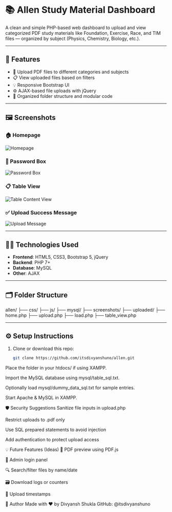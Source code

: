 # 📚 Allen Study Material Dashboard

A clean and simple PHP-based web dashboard to upload and view categorized PDF study materials like Foundation, Exercise, Race, and TIM files — organized by subject (Physics, Chemistry, Biology, etc.).

---

## 🚀 Features

- 📁 Upload PDF files to different categories and subjects
- 📋 View uploaded files based on filters
- 💡 Responsive Bootstrap UI
- ⚙ AJAX-based file uploads with jQuery
- 🧾 Organized folder structure and modular code

---

## 🖼️ Screenshots

### 🏠 Homepage
![Homepage](https://raw.githubusercontent.com/itsdivyanshuno/allen/master/screenshots/homePage.png)

### 🔐 Password Box
![Password Box](https://raw.githubusercontent.com/itsdivyanshuno/allen/master/screenshots/password-box.png)

### 📋 Table View
![Table Content View](https://raw.githubusercontent.com/itsdivyanshuno/allen/master/screenshots/table-content-view.png)

### ✅ Upload Success Message
![Upload Message](https://raw.githubusercontent.com/itsdivyanshuno/allen/master/screenshots/uploaded-msg.png)

---

## 🧑‍💻 Technologies Used

- **Frontend**: HTML5, CSS3, Bootstrap 5, jQuery
- **Backend**: PHP 7+
- **Database**: MySQL
- **Other**: AJAX

---

## 🗂 Folder Structure

allen/
├── css/
├── js/
├── mysql/
├── screenshots/
├── uploaded/
├── home.php
├── upload.php
├── load.php
├── table_view.php

---

## ⚙ Setup Instructions

1. Clone or download this repo:
   ```bash
   git clone https://github.com/itsdivyanshuno/allen.git
Place the folder in your htdocs/ if using XAMPP.

Import the MySQL database using mysql/table_sql.txt.

Optionally load mysql/dummy_data_sql.txt for sample entries.

Start Apache & MySQL in XAMPP.

🛡 Security Suggestions
Sanitize file inputs in upload.php

Restrict uploads to .pdf only

Use SQL prepared statements to avoid injection

Add authentication to protect upload access

💡 Future Features (Ideas)
🔎 PDF preview using PDF.js

🔐 Admin login panel

🔍 Search/filter files by name/date

🗃 Download logs or counters

📅 Upload timestamps

🙌 Author
Made with ❤️ by Divyansh Shukla
GitHub: @itsdivyanshuno
